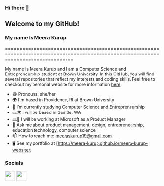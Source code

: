 ### Hi there 👋

## Welcome to my GitHub!
### My name is Meera Kurup

====================================================================================================================================

My name is Meera Kurup and I am a Computer Science and Entrepreneurship student at Brown University. In this GitHub, you will find several repositories that reflect my interests and coding skills. Feel free to checkout my personal website for more information [here](https://meera-kurup.github.io/meera-kurup-website/).

* 😄 Pronouns: she/her
* 🌍  I'm based in Providence, RI at Brown University
* 🌱  I’m currently studying Computer Science and Entrepreneurship 
* 🔜🌍 I will be based in Seattle, WA 
* 🔜🔭 I will be working at Microsoft as a Product Manager
* 💬  Ask me about product management, design, entrepreneurship, education technology, computer science
* 📫 How to reach me: [meeraskurup19@gmail.com](mailto:meeraskurup19@gmail.com)
* 🖥️  See my portfolio at [https://meera-kurup.github.io/meera-kurup-website/)

### Socials

<p align="left"> <a href="https://www.github.com/AlexKaiLe" target="_blank" rel="noreferrer"><img src="https://raw.githubusercontent.com/danielcranney/readme-generator/main/public/icons/socials/github.svg" width="32" height="32" /></a> <a href="https://www.linkedin.com/in/meera-kurup/" target="_blank" rel="noreferrer"><img src="https://raw.githubusercontent.com/danielcranney/readme-generator/main/public/icons/socials/linkedin.svg" width="32" height="32" /></a></p>
